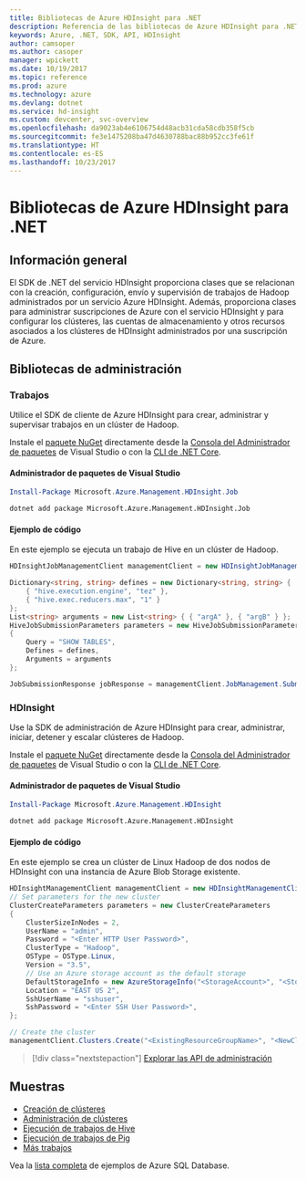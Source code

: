 ```yaml
---
title: Bibliotecas de Azure HDInsight para .NET
description: Referencia de las bibliotecas de Azure HDInsight para .NET
keywords: Azure, .NET, SDK, API, HDInsight
author: camsoper
ms.author: casoper
manager: wpickett
ms.date: 10/19/2017
ms.topic: reference
ms.prod: azure
ms.technology: azure
ms.devlang: dotnet
ms.service: hd-insight
ms.custom: devcenter, svc-overview
ms.openlocfilehash: da9023ab4e6106754d48acb31cda58cdb358f5cb
ms.sourcegitcommit: fe3e1475208ba47d4630788bac88b952cc3fe61f
ms.translationtype: HT
ms.contentlocale: es-ES
ms.lasthandoff: 10/23/2017
---
```

# <a name="azure-hdinsight-libraries-for-net"></a>Bibliotecas de Azure HDInsight para .NET

## <a name="overview"></a>Información general

El SDK de .NET del servicio HDInsight proporciona clases que se relacionan con la creación, configuración, envío y supervisión de trabajos de Hadoop administrados por un servicio Azure HDInsight. Además, proporciona clases para administrar suscripciones de Azure con el servicio HDInsight y para configurar los clústeres, las cuentas de almacenamiento y otros recursos asociados a los clústeres de HDInsight administrados por una suscripción de Azure.

## <a name="management-libraries"></a>Bibliotecas de administración

### <a name="jobs"></a>Trabajos

Utilice el SDK de cliente de Azure HDInsight para crear, administrar y supervisar trabajos en un clúster de Hadoop. 

Instale el [paquete NuGet](https://www.nuget.org/packages/Microsoft.Azure.Management.HDInsight.Job) directamente desde la [Consola del Administrador de paquetes][PackageManager] de Visual Studio o con la [CLI de .NET Core][DotNetCLI].

#### <a name="visual-studio-package-manager"></a>Administrador de paquetes de Visual Studio

```powershell
Install-Package Microsoft.Azure.Management.HDInsight.Job
```

```bash
dotnet add package Microsoft.Azure.Management.HDInsight.Job
```

#### <a name="code-example"></a>Ejemplo de código

En este ejemplo se ejecuta un trabajo de Hive en un clúster de Hadoop.

```csharp
HDInsightJobManagementClient managementClient = new HDInsightJobManagementClient(clusterUri, credentials);

Dictionary<string, string> defines = new Dictionary<string, string> {
    { "hive.execution.engine", "tez" },
    { "hive.exec.reducers.max", "1" }
};
List<string> arguments = new List<string> { { "argA" }, { "argB" } };
HiveJobSubmissionParameters parameters = new HiveJobSubmissionParameters
{
    Query = "SHOW TABLES",
    Defines = defines,
    Arguments = arguments
};

JobSubmissionResponse jobResponse = managementClient.JobManagement.SubmitHiveJob(parameters);
```

### <a name="hdinsight"></a>HDInsight

Use la SDK de administración de Azure HDInsight para crear, administrar, iniciar, detener y escalar clústeres de Hadoop.

Instale el [paquete NuGet](https://www.nuget.org/packages/Microsoft.Azure.Management.HDInsight) directamente desde la [Consola del Administrador de paquetes][PackageManager] de Visual Studio o con la [CLI de .NET Core][DotNetCLI].

#### <a name="visual-studio-package-manager"></a>Administrador de paquetes de Visual Studio

```powershell
Install-Package Microsoft.Azure.Management.HDInsight
```

```bash
dotnet add package Microsoft.Azure.Management.HDInsight
```

#### <a name="code-example"></a>Ejemplo de código

En este ejemplo se crea un clúster de Linux Hadoop de dos nodos de HDInsight con una instancia de Azure Blob Storage existente.

```csharp
HDInsightManagementClient managementClient = new HDInsightManagementClient(authToken);
// Set parameters for the new cluster
ClusterCreateParameters parameters = new ClusterCreateParameters
{
    ClusterSizeInNodes = 2,
    UserName = "admin",
    Password = "<Enter HTTP User Password>",
    ClusterType = "Hadoop",
    OSType = OSType.Linux,
    Version = "3.5",
    // Use an Azure storage account as the default storage
    DefaultStorageInfo = new AzureStorageInfo("<StorageAccount>", "<StorageKey>", "<BlobContainerName>"),
    Location = "EAST US 2",
    SshUserName = "sshuser",
    SshPassword = "<Enter SSH User Password>",
};

// Create the cluster
managementClient.Clusters.Create("<ExistingResourceGroupName>", "<NewClusterName>", parameters);
```

> [!div class="nextstepaction"]
> [Explorar las API de administración](/dotnet/api/overview/azure/hdinsights/management)


## <a name="samples"></a>Muestras

- [Creación de clústeres](https://docs.microsoft.com/azure/hdinsight/hdinsight-hadoop-create-linux-clusters-dotnet-sdk)
- [Administración de clústeres](https://docs.microsoft.com/azure/hdinsight/hdinsight-administer-use-dotnet-sdk)
- [Ejecución de trabajos de Hive](https://docs.microsoft.com/azure/hdinsight/hdinsight-hadoop-use-hive-dotnet-sdk)
- [Ejecución de trabajos de Pig](https://docs.microsoft.com/azure/hdinsight/hdinsight-hadoop-use-pig-dotnet-sdk)
- [Más trabajos](https://docs.microsoft.com/azure/hdinsight/hdinsight-submit-hadoop-jobs-programmatically)

Vea la [lista completa](https://azure.microsoft.com/resources/samples/?platform=dotnet&service=hdinsight) de ejemplos de Azure SQL Database.

[PackageManager]: https://docs.microsoft.com/nuget/tools/package-manager-console
[DotNetCLI]: https://docs.microsoft.com/dotnet/core/tools/dotnet-add-package
